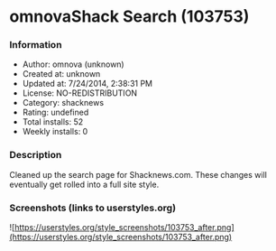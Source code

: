 # omnovaShack Search (103753)

### Information
- Author: omnova (unknown)
- Created at: unknown
- Updated at: 7/24/2014, 2:38:31 PM
- License: NO-REDISTRIBUTION
- Category: shacknews
- Rating: undefined
- Total installs: 52
- Weekly installs: 0


### Description
Cleaned up the search page for Shacknews.com.  These changes will eventually get rolled into a full site style.


### Screenshots (links to userstyles.org)
![https://userstyles.org/style_screenshots/103753_after.png](https://userstyles.org/style_screenshots/103753_after.png)


